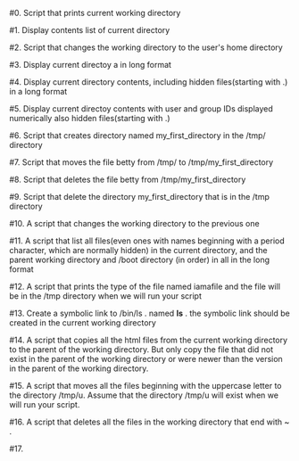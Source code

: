 #0. Script that prints current working directory

#1. Display contents list of current directory

#2. Script that changes the working directory to the user's home directory

#3. Display current directoy a in long format

#4. Display current directory contents, including hidden files(starting with .) in a long format

#5. Display current directoy contents with user and group IDs displayed numerically also hidden files(starting with .)

#6. Script that creates directory named my_first_directory in the /tmp/ directory

#7. Script that moves the file betty from /tmp/ to /tmp/my_first_directory

#8. Script that deletes the file betty from /tmp/my_first_directory

#9. Script that delete the directory my_first_directory that is in the /tmp directory

#10. A script that changes the working directory to the previous one

#11. A script that list all files(even ones with names beginning with a period character, which are normally hidden) in the current directory, and the parent working directory and /boot directory (in order) in all in the long format

#12. A script that prints the type of the file named iamafile and the file will be in the /tmp directory when we will run your script

#13. Create a symbolic link to /bin/ls . named __ls__ . the symbolic link should be created in  the current working directory

#14. A script that copies all the html files from the current working directory to the parent of the working directory. But only copy the file that did not exist in the parent of the working directory or were newer than the version in the parent of the working directory.

#15. A script that moves all the files beginning with the uppercase letter to the directory /tmp/u. Assume that the directory /tmp/u will exist when we will run your script.

#16. A script that deletes all the files in the working directory that end with ~ .

#17.  
